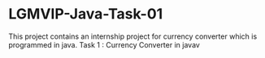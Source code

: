 # LGMVIP-Java-Task-01
This project contains an internship project for currency converter  which is programmed in java.
Task 1 : Currency Converter in javav
